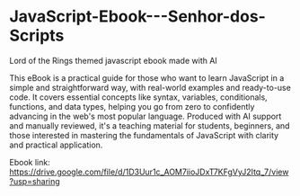 # JavaScript-Ebook---Senhor-dos-Scripts
Lord of the Rings themed javascript ebook made with AI

This eBook is a practical guide for those who want to learn JavaScript in a simple and straightforward way, with real-world examples and ready-to-use code. It covers essential concepts like syntax, variables, conditionals, functions, and data types, helping you go from zero to confidently advancing in the web's most popular language. Produced with AI support and manually reviewed, it's a teaching material for students, beginners, and those interested in mastering the fundamentals of JavaScript with clarity and practical application.

Ebook link: https://drive.google.com/file/d/1D3Uur1c_AOM7iioJDxT7KFgVyJ2Itq_7/view?usp=sharing
